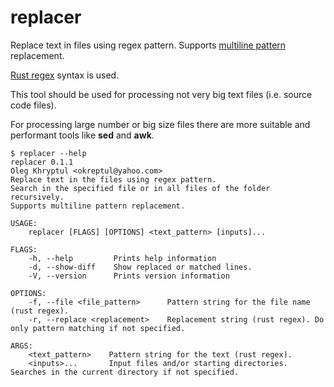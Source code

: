 # replacer

Replace text in files using regex pattern.
Supports [multiline pattern](https://docs.rs/regex/1.0.5/regex/#grouping-and-flags) replacement.

[Rust regex](https://docs.rs/regex/) syntax is used.

This tool should be used for processing not very big text files (i.e. source code files).

For processing large number or big size files there are more suitable and performant tools like **sed** and **awk**.

    $ replacer --help
    replacer 0.1.1
    Oleg Khryptul <okreptul@yahoo.com>
    Replace text in the files using regex pattern.
    Search in the specified file or in all files of the folder recursively.
    Supports multiline pattern replacement.

    USAGE:
        replacer [FLAGS] [OPTIONS] <text_pattern> [inputs]...

    FLAGS:
        -h, --help         Prints help information
        -d, --show-diff    Show replaced or matched lines.
        -V, --version      Prints version information

    OPTIONS:
        -f, --file <file_pattern>      Pattern string for the file name (rust regex).
        -r, --replace <replacement>    Replacement string (rust regex). Do only pattern matching if not specified.

    ARGS:
        <text_pattern>    Pattern string for the text (rust regex).
        <inputs>...       Input files and/or starting directories. Searches in the current directory if not specified.